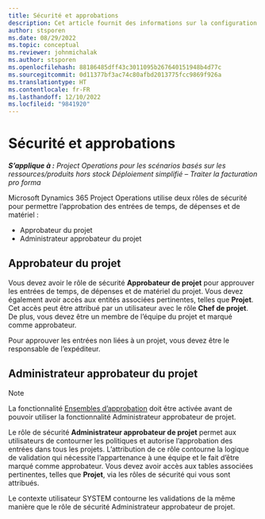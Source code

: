 ```yaml
---
title: Sécurité et approbations
description: Cet article fournit des informations sur la configuration de la sécurité pour l’utilisation des approbations dans Microsoft Dynamics 365 Project Operations.
author: stsporen
ms.date: 08/29/2022
ms.topic: conceptual
ms.reviewer: johnmichalak
ms.author: stsporen
ms.openlocfilehash: 88186485dff43c3011095b267640151948b4d77c
ms.sourcegitcommit: 0d11377bf3ac74c80afbd2013775fcc9869f926a
ms.translationtype: HT
ms.contentlocale: fr-FR
ms.lasthandoff: 12/10/2022
ms.locfileid: "9841920"
---
```

# <a name="security-and-approvals"></a>Sécurité et approbations

_**S’applique à :** Project Operations pour les scénarios basés sur les ressources/produits hors stock Déploiement simplifié – Traiter la facturation pro forma_

Microsoft Dynamics 365 Project Operations utilise deux rôles de sécurité pour permettre l’approbation des entrées de temps, de dépenses et de matériel :

- Approbateur du projet
- Administrateur approbateur du projet

## <a name="project-approver"></a>Approbateur du projet

Vous devez avoir le rôle de sécurité **Approbateur de projet** pour approuver les entrées de temps, de dépenses et de matériel du projet. Vous devez également avoir accès aux entités associées pertinentes, telles que **Projet**. Cet accès peut être attribué par un utilisateur avec le rôle **Chef de projet**. De plus, vous devez être un membre de l’équipe du projet et marqué comme approbateur.

Pour approuver les entrées non liées à un projet, vous devez être le responsable de l’expéditeur.

## <a name="project-approver-admin"></a>Administrateur approbateur du projet

> [!NOTE]
> La fonctionnalité [Ensembles d’approbation](approval-sets.md) doit être activée avant de pouvoir utiliser la fonctionnalité Administrateur approbateur de projet.

Le rôle de sécurité **Administrateur approbateur de projet** permet aux utilisateurs de contourner les politiques et autorise l’approbation des entrées dans tous les projets. L’attribution de ce rôle contourne la logique de validation qui nécessite l’appartenance à une équipe et le fait d’être marqué comme approbateur. Vous devez avoir accès aux tables associées pertinentes, telles que **Projet**, via les rôles de sécurité qui vous sont attribués.

Le contexte utilisateur SYSTEM contourne les validations de la même manière que le rôle de sécurité Administrateur approbateur de projet.
